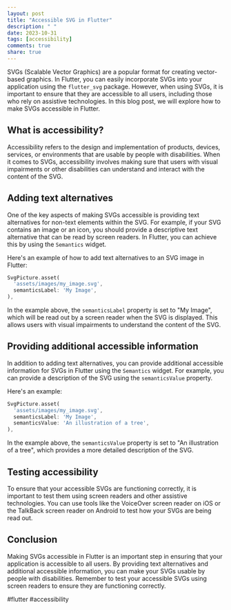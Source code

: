 ```yaml
---
layout: post
title: "Accessible SVG in Flutter"
description: " "
date: 2023-10-31
tags: [accessibility]
comments: true
share: true
---
```


SVGs (Scalable Vector Graphics) are a popular format for creating vector-based graphics. In Flutter, you can easily incorporate SVGs into your application using the `flutter_svg` package. However, when using SVGs, it is important to ensure that they are accessible to all users, including those who rely on assistive technologies. In this blog post, we will explore how to make SVGs accessible in Flutter.

## What is accessibility?

Accessibility refers to the design and implementation of products, devices, services, or environments that are usable by people with disabilities. When it comes to SVGs, accessibility involves making sure that users with visual impairments or other disabilities can understand and interact with the content of the SVG.

## Adding text alternatives

One of the key aspects of making SVGs accessible is providing text alternatives for non-text elements within the SVG. For example, if your SVG contains an image or an icon, you should provide a descriptive text alternative that can be read by screen readers. In Flutter, you can achieve this by using the `Semantics` widget.

Here's an example of how to add text alternatives to an SVG image in Flutter:

```dart
SvgPicture.asset(
  'assets/images/my_image.svg',
  semanticsLabel: 'My Image',
),
```

In the example above, the `semanticsLabel` property is set to "My Image", which will be read out by a screen reader when the SVG is displayed. This allows users with visual impairments to understand the content of the SVG.

## Providing additional accessible information

In addition to adding text alternatives, you can provide additional accessible information for SVGs in Flutter using the `Semantics` widget. For example, you can provide a description of the SVG using the `semanticsValue` property.

Here's an example:

```dart
SvgPicture.asset(
  'assets/images/my_image.svg',
  semanticsLabel: 'My Image',
  semanticsValue: 'An illustration of a tree',
),
```

In the example above, the `semanticsValue` property is set to "An illustration of a tree", which provides a more detailed description of the SVG.

## Testing accessibility

To ensure that your accessible SVGs are functioning correctly, it is important to test them using screen readers and other assistive technologies. You can use tools like the VoiceOver screen reader on iOS or the TalkBack screen reader on Android to test how your SVGs are being read out.

## Conclusion

Making SVGs accessible in Flutter is an important step in ensuring that your application is accessible to all users. By providing text alternatives and additional accessible information, you can make your SVGs usable by people with disabilities. Remember to test your accessible SVGs using screen readers to ensure they are functioning correctly.

#flutter #accessibility